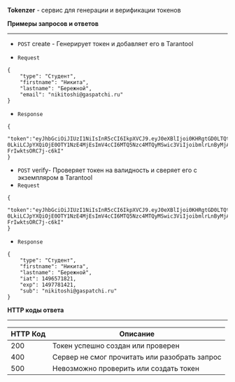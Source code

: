 **Tokenzer** - сервис для генерации и верификации токенов

**Примеры запросов и ответов**


----------
- `POST` create - Генерирует токен и добавляет его в Tarantool

- `Request`
```
{
	"type": "Студент",
	"firstname": "Никита",
	"lastname": "Бережной",
	"email": "nikitoshi@gaspatchi.ru"
}
```
- `Response`
```
{
	"token":"eyJhbGciOiJIUzI1NiIsInR5cCI6IkpXVCJ9.eyJ0eXBlIjoi0KHRgtGD0LTQtdC90YIiLCJmaXJzdG5hbWUiOiLQndC40LrQuNGC0LAiLCJsYXN0bmFtZSI6ItCR0LXRgNC10LbQvdC-0LkiLCJpYXQiOjE0OTY1NzE4MjEsImV4cCI6MTQ5Nzc4MTQyMSwic3ViIjoibmlrLnByMjAxMkB5YW5kZXgucnUifQ.WEVLPhDAt6qumE4_xSRpoYLkR-FrIwktsORC7j-c6kI"
}
```

- `POST` verify- Проверяет токен на валидность и сверяет его с экземпляром в Tarantool
- `Request`
```
{
	"token":"eyJhbGciOiJIUzI1NiIsInR5cCI6IkpXVCJ9.eyJ0eXBlIjoi0KHRgtGD0LTQtdC90YIiLCJmaXJzdG5hbWUiOiLQndC40LrQuNGC0LAiLCJsYXN0bmFtZSI6ItCR0LXRgNC10LbQvdC-0LkiLCJpYXQiOjE0OTY1NzE4MjEsImV4cCI6MTQ5Nzc4MTQyMSwic3ViIjoibmlrLnByMjAxMkB5YW5kZXgucnUifQ.WEVLPhDAt6qumE4_xSRpoYLkR-FrIwktsORC7j-c6kI"
}
```
- `Response`
```
{
	"type": "Студент",
	"firstname": "Никита",
	"lastname": "Бережной",
	"iat": 1496571821,
	"exp": 1497781421,
	"sub": "nikitoshi@gaspatchi.ru"
}
```

**HTTP коды ответа**

----------
| HTTP Код | Описание                                      |
| -------- | --------------------------------------------- |
| 200      | Токен успешно создан или проверен             |
| 400      | Сервер не смог прочитать или разобрать запрос |
| 500      | Невозможно проверить или создать токен        |